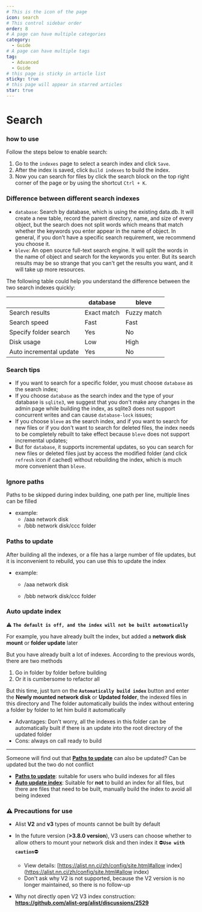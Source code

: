 ```yaml
---
# This is the icon of the page
icon: search
# This control sidebar order
order: 8
# A page can have multiple categories
category:
  - Guide
# A page can have multiple tags
tag:
  - Advanced
  - Guide
# this page is sticky in article list
sticky: true
# this page will appear in starred articles
star: true
---
```


# Search

### how to use

Follow the steps below to enable search:

1. Go to the `indexes` page to select a search index and click `Save`.
2. After the index is saved, click `Build indexes` to build the index.
3. Now you can search for files by click the search block on the top right corner of the page or by using the shortcut `Ctrl + K`.

### Difference between different search indexes

- `database`: Search by database, which is using the existing data.db. It will create a new table, record the parent directory, name, and size of every object, but the search does not split words which means that match whether the keywords you enter appear in the name of object. In general, if you don't have a specific search requirement, we recommend you choose it.
- `bleve`: An open source full-text search engine. It will split the words in the name of object and search for the keywords you enter. But its search results may be so strange that you can't get the results you want, and it will take up more resources.

The following table could help you understand the difference between the two search indexes quickly:

|                         | database    | bleve       |
| ----------------------- | ----------- | ----------- |
| Search results          | Exact match | Fuzzy match |
| Search speed            | Fast        | Fast        |
| Specify folder search   | Yes         | No          |
| Disk usage              | Low         | High        |
| Auto incremental update | Yes         | No          |

### Search tips

- If you want to search for a specific folder, you must choose `database` as the search index;
- If you choose `database` as the search index and the type of your database is `sqlite3`, we suggest that you don't make any changes in the admin page while building the index, as sqlite3 does not support concurrent writes and can cause `database-lock` issues;
- If you choose `bleve` as the search index, and if you want to search for new files or if you don't want to search for deleted files, the index needs to be completely rebuilt to take effect because `bleve` does not support incremental updates;
- But for `database`, it supports incremental updates, so you can search for new files or deleted files just by access the modified folder (and click `refresh` icon if cached) without rebuilding the index, which is much more convenient than `bleve`.

### Ignore paths

Paths to be skipped during index building, one path per line, multiple lines can be filled

- example:
   - /aaa network disk
   - /bbb network disk/ccc folder

### Paths to update

After building all the indexes, or a file has a large number of file updates, but it is inconvenient to rebuild, you can use this to update the index

- example:

   - /aaa network disk

   - /bbb network disk/ccc folder

### Auto update index

:warning: **`The default is off, and the index will not be built automatically`**

For example, you have already built the index, but added a **network disk mount** or **folder update** later

But you have already built a lot of indexes. According to the previous words, there are two methods

1. Go in folder by folder before building
2. Or it is cumbersome to refactor all

But this time, just turn on the **`Automatically build index`** button and enter the **Newly mounted network disk** or **Updated folder**, the indexed files in this directory and The folder automatically builds the index without entering a folder by folder to let him build it automatically

- Advantages: Don't worry, all the indexes in this folder can be automatically built if there is an update into the root directory of the updated folder
- Cons: always on call ready to build

----

Someone will find out that [**Paths to update**](#paths-to-update) can also be updated? Can be updated but the two do not conflict

- [**Paths to update**](#paths-to-update): suitable for users who build indexes for all files
- [**Auto update index**](#auto-update-index): Suitable for **not** to build an index for all files, but there are files that need to be built, manually build the index to avoid all being indexed

### :warning: Precautions for use

- Alist **V2** and **v3** types of mounts cannot be built by default
- In the future version (**>3.8.0 version**), V3 users can choose whether to allow others to mount your network disk and then index it :no_entry:**`Use with caution`**:no_entry:
   - View details: [https://alist.nn.ci/zh/config/site.html#allow index](https://alist.nn.ci/zh/config/site.html#allow index)
   - Don't ask why V2 is not supported, because the V2 version is no longer maintained, so there is no follow-up

- Why not directly open V2 V3 index construction: **https://github.com/alist-org/alist/discussions/2529**
